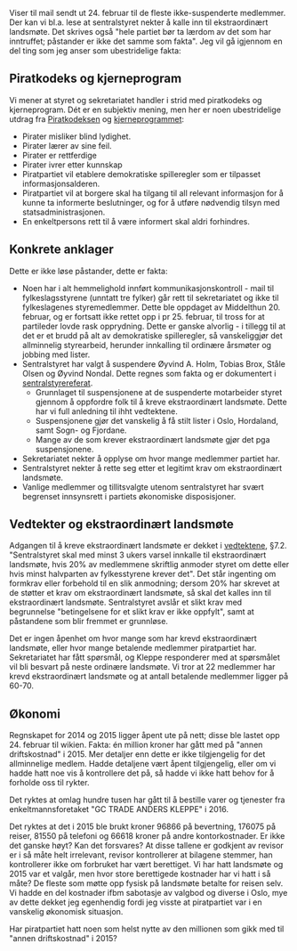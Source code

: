 Viser til mail sendt ut 24. februar til de fleste ikke-suspenderte medlemmer.  Der kan vi bl.a. lese at sentralstyret nekter å kalle inn til ekstraordinært landsmøte.  Det skrives også "hele partiet bør ta lærdom av det som har inntruffet; påstander er ikke det samme som fakta". Jeg vil gå igjennom en del ting som jeg anser som ubestridelige fakta:

## Piratkodeks og kjerneprogram

Vi mener at styret og sekretariatet handler i strid med piratkodeks og kjerneprogram.  Dét er en subjektiv mening, men her er noen ubestridelige utdrag fra [Piratkodeksen](https://www.piratpartiet.no/kjerneprogrammet/politikken-fra-a-til-a/piratkodeksen/) og [kjerneprogrammet](https://www.piratpartiet.no/kjerneprogrammet/):

* Pirater misliker blind lydighet.
* Pirater lærer av sine feil.
* Pirater er rettferdige
* Pirater ivrer etter kunnskap
* Piratpartiet vil etablere demokratiske spilleregler som er tilpasset informasjonsalderen.
* Piratpartiet vil at borgere skal ha tilgang til all relevant informasjon for å kunne ta informerte beslutninger, og for å utføre nødvendig tilsyn med statsadministrasjonen.
* En enkeltpersons rett til å være informert skal aldri forhindres.

## Konkrete anklager

Dette er ikke løse påstander, dette er fakta:

* Noen har i alt hemmelighold innført kommunikasjonskontroll - mail til fylkeslagsstyrene (unntatt tre fylker) går rett til sekretariatet og ikke til fylkeslagenes styremedlemmer.  Dette ble oppdaget av Middelthun 20. februar, og er fortsatt ikke rettet opp i pr 25. februar, til tross for at partileder lovde rask opprydning.  Dette er ganske alvorlig - i tillegg til at det er et brudd på alt av demokratiske spilleregler, så vanskeliggjør det allminnelig styrearbeid, herunder innkalling til ordinære årsmøter og jobbing med lister.
* Sentralstyret har valgt å suspendere Øyvind A. Holm, Tobias Brox, Ståle Olsen og Øyvind Nondal.  Dette regnes som fakta og er dokumentert i [sentralstyrereferat](https://wiki.piratpartiet.no/index.php?title=Referat_fra_sentralstyrem%C3%B8te_2017-02-17&rcid=7497).
    * Grunnlaget til suspensjonene at de suspenderte motarbeider styret gjennom å oppfordre folk til å kreve ekstraordinært landsmøte.  Dette har vi full anledning til ihht vedtektene.
    * Suspensjonene gjør det vanskelig å få stilt lister i Oslo, Hordaland, samt Sogn- og Fjordane.
    * Mange av de som krever ekstraordinært landsmøte gjør det pga suspensjonene.
* Sekretariatet nekter å opplyse om hvor mange medlemmer partiet har.
* Sentralstyret nekter å rette seg etter et legitimt krav om ekstraordinært landsmøte.
* Vanlige medlemmer og tillitsvalgte utenom sentralstyret har svært begrenset innsynsrett i partiets økonomiske disposisjoner.

## Vedtekter og ekstraordinært landsmøte

Adgangen til å kreve ekstraordinært landsmøte er dekket i [vedtektene](https://www.piratpartiet.no/partiet/vedtekter/), §7.2.  "Sentralstyret skal med minst 3 ukers varsel innkalle til ekstraordinært landsmøte, hvis 20% av medlemmene skriftlig anmoder styret om dette eller hvis minst halvparten av fylkesstyrene krever det".  Det står ingenting om formkrav eller forbehold til en slik anmodning; dersom 20% har skrevet at de støtter et krav om ekstraordinært landsmøte, så skal det kalles inn til ekstraordinært landsmøte.  Sentralstyret avslår et slikt krav med begrunnelse "betingelsene for et slikt krav er ikke oppfylt", samt at påstandene som blir fremmet er grunnløse.

Det er ingen åpenhet om hvor mange som har krevd ekstraordinært landsmøte, eller hvor mange betalende medlemmer piratpartiet har.  Sekretariatet har fått spørsmål, og Kleppe responderer med at spørsmålet vil bli besvart på neste ordinære landsmøte.  Vi tror at 22 medlemmer har krevd ekstraordinært landsmøte og at antall betalende medlemmer ligger på 60-70.

## Økonomi

Regnskapet for 2014 og 2015 ligger åpent ute på nett; disse ble lastet opp 24. februar til wikien.  Fakta: én million kroner har gått med på "annen driftskostnad" i 2015.  Mer detaljer enn dette er ikke tilgjengelig for det allminnelige medlem.  Hadde detaljene vært åpent tilgjengelig, eller om vi hadde hatt noe vis å kontrollere det på, så hadde vi ikke hatt behov for å forholde oss til rykter.

Det ryktes at omlag hundre tusen har gått til å bestille varer og tjenester fra enkeltmannsforetaket "GC TRADE ANDERS KLEPPE" i 2016.

Det ryktes at det i 2015 ble brukt kroner 96866 på bevertning, 176075 på reiser, 81550 på telefoni og 66618 kroner på andre kontorkostnader.  Er ikke det ganske høyt?  Kan det forsvares?  At disse tallene er godkjent av revisor er i så måte helt irrelevant, revisor kontrollerer at bilagene stemmer, han kontrollerer ikke om forbruket har vært berettiget.  Vi har hatt landsmøte og 2015 var et valgår, men hvor store berettigede kostnader har vi hatt i så måte?  De fleste som møtte opp fysisk på landsmøte betalte for reisen selv.  Vi hadde en del kostnader ifbm sabotasje av valgbod og diverse i Oslo, mye av dette dekket jeg egenhendig fordi jeg visste at piratpartiet var i en vanskelig økonomisk situasjon.

Har piratpartiet hatt noen som helst nytte av den millionen som gikk med til "annen driftskostnad" i 2015?
